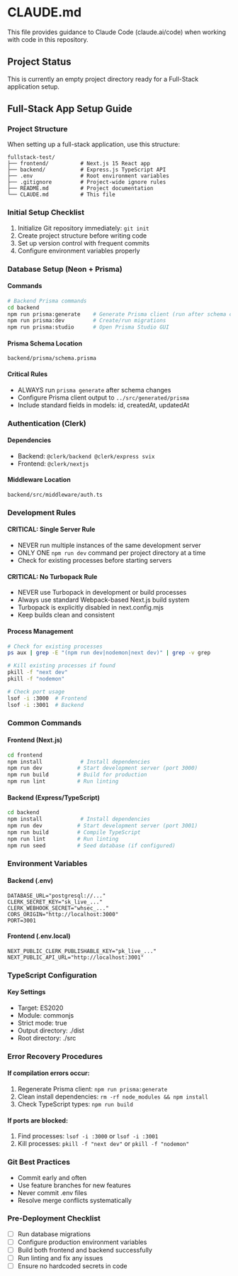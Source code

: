 # CLAUDE.md

This file provides guidance to Claude Code (claude.ai/code) when working with code in this repository.

## Project Status

This is currently an empty project directory ready for a Full-Stack application setup.

## Full-Stack App Setup Guide

### Project Structure
When setting up a full-stack application, use this structure:
```
fullstack-test/
├── frontend/          # Next.js 15 React app
├── backend/           # Express.js TypeScript API
├── .env               # Root environment variables
├── .gitignore         # Project-wide ignore rules
├── README.md          # Project documentation
└── CLAUDE.md          # This file
```

### Initial Setup Checklist
1. Initialize Git repository immediately: `git init`
2. Create project structure before writing code
3. Set up version control with frequent commits
4. Configure environment variables properly

### Database Setup (Neon + Prisma)

#### Commands
```bash
# Backend Prisma commands
cd backend
npm run prisma:generate    # Generate Prisma client (run after schema changes)
npm run prisma:dev         # Create/run migrations
npm run prisma:studio      # Open Prisma Studio GUI
```

#### Prisma Schema Location
`backend/prisma/schema.prisma`

#### Critical Rules
- ALWAYS run `prisma generate` after schema changes
- Configure Prisma client output to `../src/generated/prisma`
- Include standard fields in models: id, createdAt, updatedAt

### Authentication (Clerk)

#### Dependencies
- Backend: `@clerk/backend @clerk/express svix`
- Frontend: `@clerk/nextjs`

#### Middleware Location
`backend/src/middleware/auth.ts`

### Development Rules

#### CRITICAL: Single Server Rule
- NEVER run multiple instances of the same development server
- ONLY ONE `npm run dev` command per project directory at a time
- Check for existing processes before starting servers

#### CRITICAL: No Turbopack Rule
- NEVER use Turbopack in development or build processes
- Always use standard Webpack-based Next.js build system
- Turbopack is explicitly disabled in next.config.mjs
- Keep builds clean and consistent

#### Process Management
```bash
# Check for existing processes
ps aux | grep -E "(npm run dev|nodemon|next dev)" | grep -v grep

# Kill existing processes if found
pkill -f "next dev"
pkill -f "nodemon"

# Check port usage
lsof -i :3000  # Frontend
lsof -i :3001  # Backend
```

### Common Commands

#### Frontend (Next.js)
```bash
cd frontend
npm install            # Install dependencies
npm run dev           # Start development server (port 3000)
npm run build         # Build for production
npm run lint          # Run linting
```

#### Backend (Express/TypeScript)
```bash
cd backend
npm install            # Install dependencies
npm run dev           # Start development server (port 3001)
npm run build         # Compile TypeScript
npm run lint          # Run linting
npm run seed          # Seed database (if configured)
```

### Environment Variables

#### Backend (.env)
```
DATABASE_URL="postgresql://..."
CLERK_SECRET_KEY="sk_live_..."
CLERK_WEBHOOK_SECRET="whsec_..."
CORS_ORIGIN="http://localhost:3000"
PORT=3001
```

#### Frontend (.env.local)
```
NEXT_PUBLIC_CLERK_PUBLISHABLE_KEY="pk_live_..."
NEXT_PUBLIC_API_URL="http://localhost:3001"
```

### TypeScript Configuration

#### Key Settings
- Target: ES2020
- Module: commonjs
- Strict mode: true
- Output directory: ./dist
- Root directory: ./src

### Error Recovery Procedures

#### If compilation errors occur:
1. Regenerate Prisma client: `npm run prisma:generate`
2. Clean install dependencies: `rm -rf node_modules && npm install`
3. Check TypeScript types: `npm run build`

#### If ports are blocked:
1. Find processes: `lsof -i :3000` or `lsof -i :3001`
2. Kill processes: `pkill -f "next dev"` or `pkill -f "nodemon"`

### Git Best Practices
- Commit early and often
- Use feature branches for new features
- Never commit .env files
- Resolve merge conflicts systematically

### Pre-Deployment Checklist
- [ ] Run database migrations
- [ ] Configure production environment variables
- [ ] Build both frontend and backend successfully
- [ ] Run linting and fix any issues
- [ ] Ensure no hardcoded secrets in code